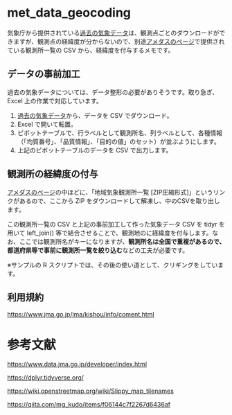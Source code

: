 # met_data_geocoding

気象庁から提供されている[過去の気象データ](https://www.data.jma.go.jp/risk/obsdl/index.php)は、観測点ごとのダウンロードができますが、観測点の経緯度が分からないので、別途[アメダスのページ](https://www.jma.go.jp/jma/kishou/know/amedas/kaisetsu.html)で提供されている観測所一覧の CSV から、経緯度を付与するメモです。

## データの事前加工
過去の気象データについては、データ整形の必要がありそうです。取り急ぎ、Excel 上の作業で対応しています。
1. [過去の気象データ](https://www.data.jma.go.jp/risk/obsdl/index.php)から、データを CSV でダウンロード。
2. Excel で開いて転置。
3. ピボットテーブルで、行ラベルとして観測所名、列ラベルとして、各種情報（「均質番号」、「品質情報」、「目的の値」のセット）が並ぶようにします。
4. 上記のピボットテーブルのデータを CSV で出力します。

## 観測所の経緯度の付与
[アメダスのページ](https://www.jma.go.jp/jma/kishou/know/amedas/kaisetsu.html)の中ほどに、「地域気象観測所一覧 [ZIP圧縮形式]」というリンクがあるので、ここから ZIP をダウンロードして解凍し、中のCSVを取り出します。

この観測所一覧の CSV と上記の事前加工して作った気象データ CSV を tidyr を用いて left_join() 等で結合させることで、観測地のに経緯度を付与します。なお、ここでは観測所名がキーになりますが、**観測所名は全国で重複があるので、都道府県等で事前に観測所一覧を絞り込む**などの工夫が必要です。

※サンプルの R スクリプトでは、その後の使い道として、クリギングをしています。

## 利用規約
https://www.jma.go.jp/jma/kishou/info/coment.html

# 参考文献

https://www.data.jma.go.jp/developer/index.html

https://dplyr.tidyverse.org/

https://wiki.openstreetmap.org/wiki/Slippy_map_tilenames

https://qiita.com/mg_kudo/items/f06144c7f2267d6436af
